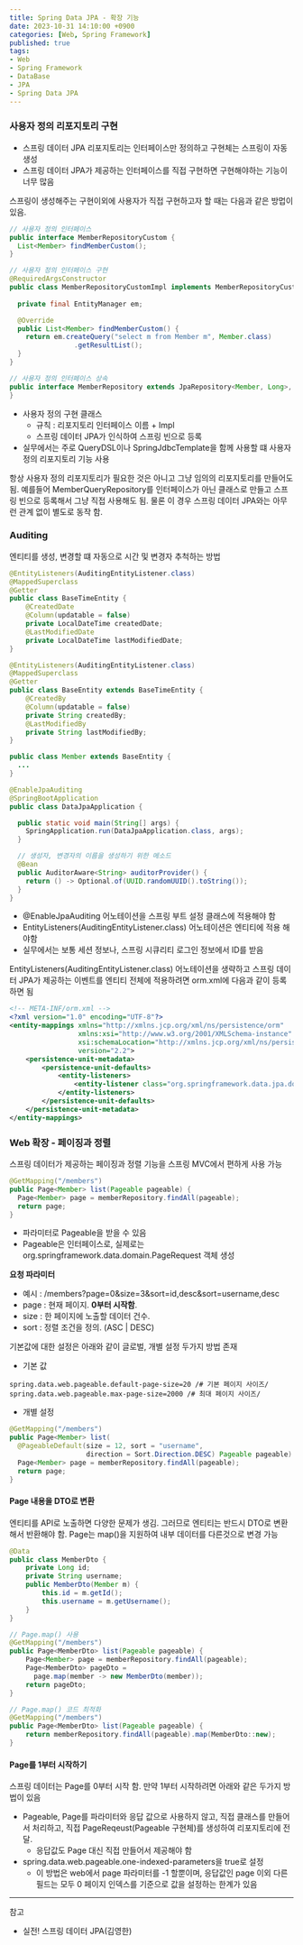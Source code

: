 ```yaml
---
title: Spring Data JPA - 확장 기능
date: 2023-10-31 14:10:00 +0900
categories: [Web, Spring Framework]
published: true
tags:
- Web
- Spring Framework
- DataBase
- JPA
- Spring Data JPA
---
```


### 사용자 정의 리포지토리 구현
  - 스프링 데이터 JPA 리포지토리는 인터페이스만 정의하고 구현체는 스프링이 자동 생성
  - 스프링 데이터 JPA가 제공하는 인터페이스를 직접 구현하면 구현해야하는 기능이 너무 많음

스프링이 생성해주는 구현이외에 사용자가 직접 구현하고자 할 때는 다음과 같은 방멉이 있음.

```java
// 사용자 정의 인터페이스 
public interface MemberRepositoryCustom {
  List<Member> findMemberCustom();
}
```

```java
// 사용자 정의 인터페이스 구현
@RequiredArgsConstructor
public class MemberRepositoryCustomImpl implements MemberRepositoryCustom {
  
  private final EntityManager em;

  @Override
  public List<Member> findMemberCustom() {
    return em.createQuery("select m from Member m", Member.class)
                .getResultList();
  }
}
```

```java
// 사용자 정의 인터페이스 상속
public interface MemberRepository extends JpaRepository<Member, Long>, MemberRepositoryCustom {
}
```
  - 사용자 정의 구현 클래스
    - 규칙 : 리포지토리 인터페이스 이름 + Impl
    - 스프링 데이터 JPA가 인식하여 스프링 빈으로 등록
  - 실무에서는 주로 QueryDSL이나 SpringJdbcTemplate을 함께 사용할 떄 사용자 정의 리포지토리 기능 사용

항상 사용자 정의 리포지토리가 필요한 것은 아니고 그냥 임의의 리포지토리를 만들어도 됨.
예를들어 MemberQueryRepository를 인터페이스가 아닌 클래스로 만들고 스프링 빈으로 등록해서
그냥 직접 사용해도 됨. 물론 이 경우 스프링 데이터 JPA와는 아무런 관계 없이 별도로 동작 함.

### Auditing
엔티티를 생성, 변경할 떄 자동으로 시간 및 변경자 추척하는 방법

```java
@EntityListeners(AuditingEntityListener.class)
@MappedSuperclass
@Getter
public class BaseTimeEntity {
    @CreatedDate
    @Column(updatable = false)
    private LocalDateTime createdDate;
    @LastModifiedDate
    private LocalDateTime lastModifiedDate;
}
```
```java
@EntityListeners(AuditingEntityListener.class)
@MappedSuperclass
@Getter
public class BaseEntity extends BaseTimeEntity {
    @CreatedBy
    @Column(updatable = false)
    private String createdBy;
    @LastModifiedBy
    private String lastModifiedBy;
}
```
```java
public class Member extends BaseEntity {
  ...
}
```
```java
@EnableJpaAuditing
@SpringBootApplication
public class DataJpaApplication {

  public static void main(String[] args) {
    SpringApplication.run(DataJpaApplication.class, args);
  }

  // 생성자, 변경자의 이름을 생성하기 위한 메소드
  @Bean
  public AuditorAware<String> auditorProvider() {
    return () -> Optional.of(UUID.randomUUID().toString());
  }
}
```
  - @EnableJpaAuditing 어노테이션을 스프링 부트 설정 클래스에 적용해야 함
  - EntityListeners(AuditingEntityListener.class) 어노테이션은 엔티티에 적용 해야함
  - 실무에서는 보통 세션 정보나, 스프링 시큐리티 로그인 정보에서 ID를 받음

EntityListeners(AuditingEntityListener.class) 어노테이션을 생략하고 스프링 데이터 JPA가 제공하는 이벤트를
엔티티 전체에 적용하려면 orm.xml에 다음과 같이 등록하면 됨

```xml
<!-- META-INF/orm.xml -->
<?xml version="1.0" encoding="UTF-8"?>
<entity-mappings xmlns="http://xmlns.jcp.org/xml/ns/persistence/orm"
                 xmlns:xsi="http://www.w3.org/2001/XMLSchema-instance"
                 xsi:schemaLocation="http://xmlns.jcp.org/xml/ns/persistence/orm http://xmlns.jcp.org/xml/ns/persistence/orm_2_2.xsd"
                 version="2.2">
    <persistence-unit-metadata>
        <persistence-unit-defaults>
            <entity-listeners>
                <entity-listener class="org.springframework.data.jpa.domain.support.AuditingEntityListener"/>
            </entity-listeners>
        </persistence-unit-defaults>
    </persistence-unit-metadata>
</entity-mappings>
```

### Web 확장 - 페이징과 정렬
스프링 데이터가 제공하는 페이징과 정렬 기능을 스프링 MVC에서 편하게 사용 가능

```java
@GetMapping("/members")
public Page<Member> list(Pageable pageable) {
  Page<Member> page = memberRepository.findAll(pageable);
  return page;
}
```
  - 파라미터로 Pageable을 받을 수 있음
  - Pageable은 인터페이스로, 실제로는 org.springframework.data.domain.PageRequest 객체 생성

**요청 파라미터**
  - 예시 :  /members?page=0&size=3&sort=id,desc&sort=username,desc
  - page : 현재 페이지. **0부터 시작함**.
  - size : 한 페이지에 노출할 데이터 건수.
  - sort : 정렬 조건을 정의. (ASC | DESC)

기본값에 대한 설정은 아래와 같이 글로벌, 개별 설정 두가지 방법 존재
  - 기본 값
```
spring.data.web.pageable.default-page-size=20 /# 기본 페이지 사이즈/
spring.data.web.pageable.max-page-size=2000 /# 최대 페이지 사이즈/
```

  - 개별 설정
```java
@GetMapping("/members")
public Page<Member> list(
  @PageableDefault(size = 12, sort = "username",
                   direction = Sort.Direction.DESC) Pageable pageable) {
  Page<Member> page = memberRepository.findAll(pageable);
  return page;
}
```

#### Page 내용을 DTO로 변환
엔티티를 API로 노출하면 다양한 문제가 생김. 그러므로 엔티티는 반드시 DTO로 변환해서 반환해야 함.
Page는 map()을 지원하여 내부 데이터를 다른것으로 변경 가능

```java
@Data
public class MemberDto {
    private Long id;
    private String username;
    public MemberDto(Member m) {
        this.id = m.getId();
        this.username = m.getUsername();
    }
}
```
```java
// Page.map() 사용
@GetMapping("/members")
public Page<MemberDto> list(Pageable pageable) {
    Page<Member> page = memberRepository.findAll(pageable);
    Page<MemberDto> pageDto =
      page.map(member -> new MemberDto(member));
    return pageDto;
}

// Page.map() 코드 최적화
@GetMapping("/members")
public Page<MemberDto> list(Pageable pageable) {
    return memberRepository.findAll(pageable).map(MemberDto::new);
}
```

#### Page를 1부터 시작하기
스프링 데이터는 Page를 0부터 시작 함.
만약 1부터 시작하려면 아래와 같은 두가지 방법이 있음
  - Pageable, Page를 파라미터와 응답 값으로 사용하지 않고, 직접 클래스를 만들어서 처리하고,
    직접 PageReqeust(Pageable 구현체)를 생성하여 리포지토리에 전달.
    - 응답값도 Page 대신 직접 만들어서 제공해야 함
  - spring.data.web.pageable.one-indexed-parameters을 true로 설정
    - 이 방법은 web에서 page 파라미터를 -1 할뿐이며,
      응답값인 page 이외 다른 필드는 모두 0 페이지 인덱스를 기준으로 값을 설정하는 한계가 있음


---
참고 
 - 실전! 스프링 데이터 JPA(김영한)
